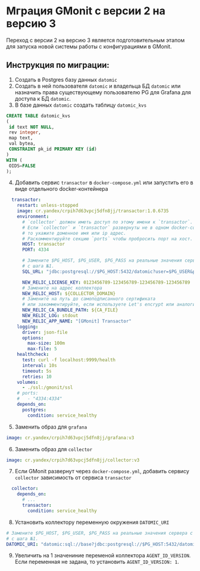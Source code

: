 # Мграция GMonit с версии 2 на версию 3
Переход с версии 2 на версию 3 является подготовительным этапом для запуска новой системы работы с конфигурациями в GMonit.

## Инструкция по миграции:
1. Cоздать в Postgres базу данных `datomic`
2. Cоздать в ней пользователя `datomic` и владельца БД `datomic`
    или назначить права существующему пользователю PG для Grafana для доступа к БД `datomic`.
3. В базе данных `datomic` создать таблицу `datomic_kvs`
```sql
CREATE TABLE datomic_kvs
(
 id text NOT NULL,
 rev integer,
 map text,
 val bytea,
 CONSTRAINT pk_id PRIMARY KEY (id)
)
WITH (
 OIDS=FALSE
);
```
4. Добавить сервис `transactor` в `docker-compose.yml` или запустить его в виде отдельного docker-контейнера
```yaml
  transactor:
    restart: unless-stopped
    image: cr.yandex/crpih7d63vpcj5dfn8jj/transactor:1.0.6735
    environment:
      # `collector` должен иметь доступ по этому имени к `transactor`.
      # Если `collector` и `transactor` развернуты не в одном docker-compose,
      # то укажите доменное имя или ip адрес.
      # Раскомментируйте секцию `ports` чтобы пробросить порт на хост.
      HOST: transactor
      PORT: 4334

      # Замените $PG_HOST, $PG_USER, $PG_PASS на реальные значения сервера с БД `datomic`
      # с шага №1.
      SQL_URL: "jdbc:postgresql://$PG_HOST:5432/datomic?user=$PG_USER&password=$PG_PASS"

      NEW_RELIC_LICENSE_KEY: 0123456789-123456789-123456789-123456789
      # Замените на адрес коллектора
      NEW_RELIC_HOST: ${COLLECTOR_DOMAIN}
      # Замените на путь до самоподписанного сертификата
      # или закомментируйте, если используете Let's encrypt или аналоги.
      NEW_RELIC_CA_BUNDLE_PATH: ${CA_FILE}
      NEW_RELIC_LOG: stdout
      NEW_RELIC_APP_NAME: "[GMonit] Transactor"
    logging:
      driver: json-file
      options:
        max-size: 100m
        max-file: 5
    healthcheck:
      test: curl -f localhost:9999/health
      interval: 10s
      timeout: 5s
      retries: 10
    volumes:
      - ./ssl:/gmonit/ssl
    # ports:
    #   - "4334:4334"
    depends_on:
      postgres:
        condition: service_healthy
```
5. Заменить образ для `grafana`
```yaml
image: cr.yandex/crpih7d63vpcj5dfn8jj/grafana:v3
```
6. Заменить образ для `collector`
```yaml
image: cr.yandex/crpih7d63vpcj5dfn8jj/collector:v3
```
7. Если GMonit развернут через `docker-compose.yml`, добавить сервису `collector` зависимость от сервиса `transactor`
```yaml
  collector:
    depends_on:
      # ...
      transactor:
        condition: service_healthy
```
8. Установить коллектору переменную окружения `DATOMIC_URI`
```yaml
# Замените $PG_HOST, $PG_USER, $PG_PASS на реальные значения сервера с БД `datomic`
# с шага №1.
DATOMIC_URI: "datomic:sql://base?jdbc:postgresql://$PG_HOST:5432/datomic?user=$PG_USER&password=$PG_USER"
```
9. Увеличить на 1 значениние переменой коллектора `AGENT_ID_VERSION`. Если переменная не задана,
то установить `AGENT_ID_VERSION: 1`.
